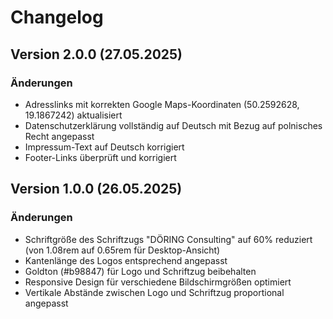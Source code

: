 # Changelog

## Version 2.0.0 (27.05.2025)

### Änderungen
- Adresslinks mit korrekten Google Maps-Koordinaten (50.2592628, 19.1867242) aktualisiert
- Datenschutzerklärung vollständig auf Deutsch mit Bezug auf polnisches Recht angepasst
- Impressum-Text auf Deutsch korrigiert
- Footer-Links überprüft und korrigiert

## Version 1.0.0 (26.05.2025)

### Änderungen
- Schriftgröße des Schriftzugs "DÖRING Consulting" auf 60% reduziert (von 1.08rem auf 0.65rem für Desktop-Ansicht)
- Kantenlänge des Logos entsprechend angepasst
- Goldton (#b98847) für Logo und Schriftzug beibehalten
- Responsive Design für verschiedene Bildschirmgrößen optimiert
- Vertikale Abstände zwischen Logo und Schriftzug proportional angepasst
